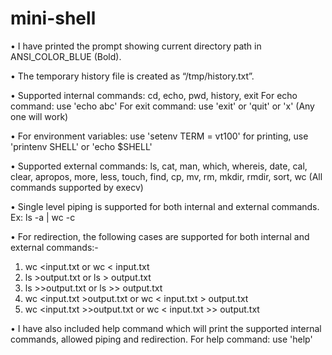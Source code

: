 # mini-shell
• I have printed the prompt showing current directory path in ANSI_COLOR_BLUE (Bold).

• The temporary history file is created as “/tmp/history.txt”.

• Supported internal commands: cd, echo, pwd, history, exit
  For echo command: use 'echo abc'
  For exit command: use 'exit' or 'quit' or 'x' (Any one will work)
  
• For environment variables: use 'setenv TERM = vt100'
  for printing, use 'printenv SHELL' or 'echo $SHELL'
  
• Supported external commands: ls, cat, man, which, whereis, date, cal, clear,
                               apropos, more, less, touch, find, cp, mv, rm, 
                               mkdir, rmdir, sort, wc
(All commands supported by execv)

• Single level piping is supported for both internal and external commands.
  Ex: ls -a | wc -c
  
• For redirection, the following cases are supported for both internal and external 
  commands:-
   1. wc <input.txt or wc < input.txt
   2. ls >output.txt or ls > output.txt
   3. ls >>output.txt or ls >> output.txt
   4. wc <input.txt >output.txt or wc < input.txt > output.txt
   5. wc <input.txt >>output.txt or wc < input.txt >> output.txt

• I have also included help command which will print the supported internal commands, 
  allowed piping and redirection.
  For help command: use 'help'
